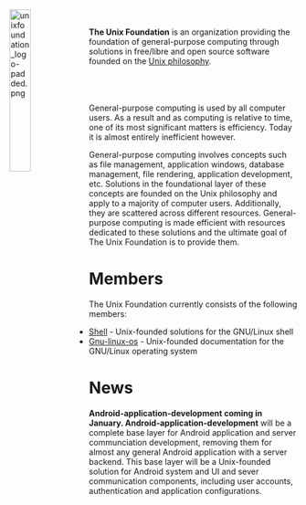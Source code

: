 
<img src='https://raw.githubusercontent.com/unixfoundation/home/images/unixfoundation_logo-padded.png' width='27%' align='left' alt='unixfoundation_logo-padded.png'>
<br>

**The Unix Foundation** is an organization providing the foundation of general-purpose computing through solutions in free/libre and open source software founded on the [Unix philosophy](http://www.linfo.org/unix_philosophy.html).
<br><br><br><br>

General-purpose computing is used by all computer users. As a result and as computing is relative to time, one of its most significant matters is efficiency. Today it is almost entirely inefficient however.

General-purpose computing involves concepts such as file management, application windows, database management, file rendering, application development, etc. Solutions in the foundational layer of these concepts are founded on the Unix philosophy and apply to a majority of computer users. Additionally, they are scattered across different resources. General-purpose computing is made efficient with resources dedicated to these solutions and the ultimate goal of The Unix Foundation is to provide them.

# Members

The Unix Foundation currently consists of the following members:

* [Shell](https://github.com/unixfoundation/shell) -  Unix-founded solutions for the GNU/Linux shell
* [Gnu-linux-os](https://github.com/unixfoundation/gnu-linux-os) - Unix-founded documentation for the GNU/Linux operating system

# News

**Android-application-development coming in January. Android-application-development** will be a complete base layer for Android application and server communciation development, removing them for almost any general Android application with a server backend. This base layer will be a Unix-founded solution for Android system and UI and sever communication components, including user accounts, authentication and application configurations.

